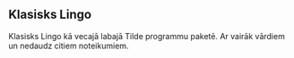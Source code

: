 ## Klasisks Lingo

Klasisks Lingo kā vecajā labajā Tilde programmu paketē. Ar vairāk vārdiem un nedaudz citiem noteikumiem.